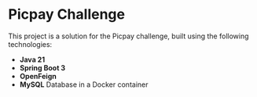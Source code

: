 # Picpay Challenge

This project is a solution for the Picpay challenge, built using the following technologies:

- **Java 21**
- **Spring Boot 3**
- **OpenFeign**
- **MySQL** Database in a Docker container
